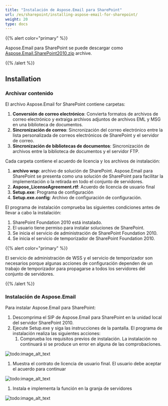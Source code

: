 ```yaml
---
title: "Instalación de Aspose.Email para SharePoint"
url: /es/sharepoint/installing-aspose-email-for-sharepoint/
weight: 20
type: docs
---
```



{{% alert color="primary" %}}

Aspose.Email para SharePoint se puede descargar como [Aspose.Email.SharePoint2010.zip](https://downloads.aspose.com/) archive.

{{% /alert %}}
## **Installation**
### **Archivar contenido**
El archivo Aspose.Email for SharePoint contiene carpetas:

1. **Conversión de correo electrónico**: Convierta formatos de archivos de correo electrónico y extraiga archivos adjuntos de archivos EML y MSG en una biblioteca de documentos.
1. **Sincronización de correo**: Sincronización del correo electrónico entre la lista personalizada de correos electrónicos de SharePoint y el servidor de correo.
1. **Sincronización de bibliotecas de documentos**: Sincronización de archivos entre la biblioteca de documentos y el servidor FTP.

Cada carpeta contiene el acuerdo de licencia y los archivos de instalación:

1. **archivo wsp**: archivo de solución de SharePoint. Aspose.Email para SharePoint se presenta como una solución de SharePoint para facilitar la implementación o la retirada en todo el conjunto de servidores.
1. **Aspose_LicenseAgreement.rtf**: Acuerdo de licencia de usuario final
1. **Setup.exe**: Programa de configuración
1. **Setup.exe.config**: Archivo de configuración de configuración.

El programa de instalación comprueba las siguientes condiciones antes de llevar a cabo la instalación:

1. SharePoint Foundation 2010 está instalado.
1. El usuario tiene permiso para instalar soluciones de SharePoint.
1. Se inicia el servicio de administración de SharePoint Foundation 2010.
1. Se inicia el servicio de temporizador de SharePoint Foundation 2010.

{{% alert color="primary" %}}

El servicio de administración de WSS y el servicio de temporizador son necesarios porque algunas acciones de configuración dependen de un trabajo de temporizador para propagarse a todos los servidores del conjunto de servidores.

{{% /alert %}}
### **Instalación de Aspose.Email**
Para instalar Aspose.Email para SharePoint:

1. Descomprima el SIP de Aspose.Email para SharePoint en la unidad local del servidor SharePoint 2010.
1. Ejecute Setup.exe y siga las instrucciones de la pantalla. El programa de instalación realiza las siguientes acciones:
   1. Comprueba los requisitos previos de instalación. La instalación no continuará si se produce un error en alguna de las comprobaciones.

![todo:image_alt_text](installing-aspose-email-for-sharepoint_1.png)




1. Muestra el contrato de licencia de usuario final. El usuario debe aceptar el acuerdo para continuar

![todo:image_alt_text](installing-aspose-email-for-sharepoint_2.png)




1. Instala e implementa la función en la granja de servidores

![todo:image_alt_text](installing-aspose-email-for-sharepoint_3.png)
